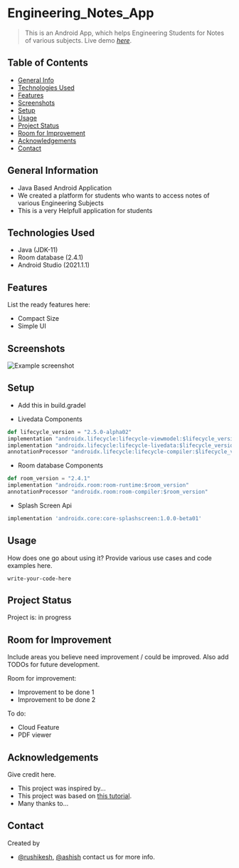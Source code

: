 # Engineering_Notes_App

> This is an Android App, which helps Engineering Students for Notes of various subjects.
> Live demo [_here_](https://www.example.com). <!-- If you have the project hosted somewhere, include the link here. -->

## Table of Contents
* [General Info](#general-information)
* [Technologies Used](#technologies-used)
* [Features](#features)
* [Screenshots](#screenshots)
* [Setup](#setup)
* [Usage](#usage)
* [Project Status](#project-status)
* [Room for Improvement](#room-for-improvement)
* [Acknowledgements](#acknowledgements)
* [Contact](#contact)
<!-- * [License](#license) -->


## General Information
- Java Based Android Application
- We created a platform for students who wants to access notes of various Engineering Subjects
- This is a very Helpfull application for students
<!-- You don't have to answer all the questions - just the ones relevant to your project. -->


## Technologies Used
- Java (JDK-11)
- Room database (2.4.1)
- Android Studio (2021.1.1)

## Features
List the ready features here:
- Compact Size
- Simple UI


## Screenshots
![Example screenshot](./img/screenshot.png)
<!-- If you have screenshots you'd like to share, include them here. -->


## Setup
- Add this in build.gradel

- Livedata Components
```python
def lifecycle_version = "2.5.0-alpha02"
implementation "androidx.lifecycle:lifecycle-viewmodel:$lifecycle_version"
implementation "androidx.lifecycle:lifecycle-livedata:$lifecycle_version"
annotationProcessor "androidx.lifecycle:lifecycle-compiler:$lifecycle_version"
 ```

- Room database Components
```python
def room_version = "2.4.1"
implementation "androidx.room:room-runtime:$room_version"
annotationProcessor "androidx.room:room-compiler:$room_version"
```

- Splash Screen Api
```python
implementation 'androidx.core:core-splashscreen:1.0.0-beta01'
```

## Usage
How does one go about using it?
Provide various use cases and code examples here.

`write-your-code-here`


## Project Status
Project is: in progress

## Room for Improvement
Include areas you believe need improvement / could be improved. Also add TODOs for future development.

Room for improvement:
- Improvement to be done 1
- Improvement to be done 2

To do:
- Cloud Feature
- PDF viewer


## Acknowledgements
Give credit here.
- This project was inspired by...
- This project was based on [this tutorial](https://www.example.com).
- Many thanks to...


## Contact
Created by 
- [@rushikesh](https://github.com/rushikesh097/), [@ashish](https://github.com/ashish-birajdar007) contact us for more info.


<!-- Optional -->
<!-- ## License -->
<!-- This project is open source and available under the [... License](). -->

<!-- You don't have to include all sections - just the one's relevant to your project -->
